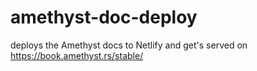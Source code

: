 # amethyst-doc-deploy
deploys the Amethyst docs to Netlify and get's served on https://book.amethyst.rs/stable/


